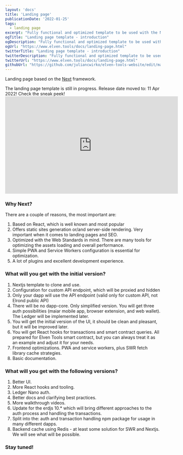 ```yaml
---
layout: 'docs'
title: 'Landing page'
publicationDate: '2022-01-25'
tags:
  - landing page
excerpt: "Fully functional and optimized template to be used with the Next framework."
ogTitle: "Landing page template - introduction"
ogDescription: "Fully functional and optimized template to be used with the Next framework."
ogUrl: "https://www.elven.tools/docs/landing-page.html"
twitterTitle: "Landing page template - introduction"
twitterDescription: "Fully functional and optimized template to be used with the Next framework."
twitterUrl: "https://www.elven.tools/docs/landing-page.html"
githubUrl: "https://github.com/juliancwirko/elven-tools-website/edit/main/src/docs/landing-page.md"
---
```


Landing page based on the [Next](https://nextjs.org/) framework.

<div class="docs-info-box">
  The landing page template is still in progress. Release date moved to: 11 Apr 2022! Check the sneak peek!
</div>

<div class="embeded-media-container">
  <iframe width="560" height="315" src="https://www.youtube.com/embed/ATSxD3mD4dc" title="YouTube video player" frameborder="0" allow="accelerometer; autoplay; clipboard-write; encrypted-media; gyroscope; picture-in-picture" allowfullscreen></iframe>
</div>

### Why Next?

There are a couple of reasons, the most important are:

1. Based on React, which is well known and most popular
2. Offers static sites generation or/and server-side rendering. Very important when it comes to landing pages and SEO.
3. Optimized with the Web Standards in mind. There are many tools for optimizing the assets loading and overall performance.
4. Simple PWA and Service Workers configuration is essential for optimization.
5. A lot of plugins and excellent development experience.

### What will you get with the initial version?

1. Nextjs template to clone and use.
2. Configuration for custom API endpoint, which will be proxied and hidden
3. Only your dapp will use the API endpoint (valid only for custom API, not Elrond public API)
4. There will be no dapp-core. Only simplified version. You will get three auth possibilities (maiar mobile app, browser extension, and web wallet). The Ledger will be implemented later.
5. You will get the initial version of the UI, it should be clean and pleasant, but it will be improved later.
6. You will get React hooks for transactions and smart contract queries. All prepared for Elven Tools smart contract, but you can always treat it as an example and adjust it for your needs.
7. Frontend optimizations. PWA and service workers, plus SWR fetch library cache strategies.
8. Basic documentation.

### What will you get with the following versions?

1. Better UI.
2. More React hooks and tooling.
3. Ledger Nano auth.
4. Better docs and clarifying best practices.
5. More walkthrough videos.
6. Update for the erdjs 10.* which will bring different approaches to the auth process and handling the transactions.
7. Split into the: auth and transaction handling npm package for usage in many different dapps.
8. Backend cache using Redis - at least some solution for SWR and Nextjs. We will see what will be possible.

### Stay tuned!
